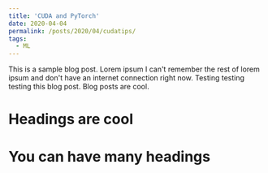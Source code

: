 ```yaml
---
title: 'CUDA and PyTorch'
date: 2020-04-04
permalink: /posts/2020/04/cudatips/
tags:
  - ML
---
```


This is a sample blog post. Lorem ipsum I can't remember the rest of lorem ipsum and don't have an internet connection right now. Testing testing testing this blog post. Blog posts are cool.

Headings are cool
======

You can have many headings
======
